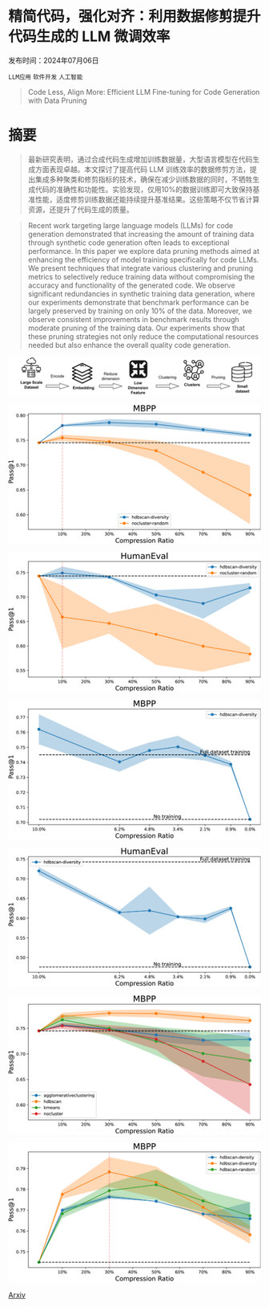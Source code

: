 # 精简代码，强化对齐：利用数据修剪提升代码生成的 LLM 微调效率

发布时间：2024年07月06日

`LLM应用` `软件开发` `人工智能`

> Code Less, Align More: Efficient LLM Fine-tuning for Code Generation with Data Pruning

# 摘要

> 最新研究表明，通过合成代码生成增加训练数据量，大型语言模型在代码生成方面表现卓越。本文探讨了提高代码 LLM 训练效率的数据修剪方法，提出集成多种聚类和修剪指标的技术，确保在减少训练数据的同时，不牺牲生成代码的准确性和功能性。实验发现，仅用10%的数据训练即可大致保持基准性能，适度修剪训练数据还能持续提升基准结果。这些策略不仅节省计算资源，还提升了代码生成的质量。

> Recent work targeting large language models (LLMs) for code generation demonstrated that increasing the amount of training data through synthetic code generation often leads to exceptional performance. In this paper we explore data pruning methods aimed at enhancing the efficiency of model training specifically for code LLMs. We present techniques that integrate various clustering and pruning metrics to selectively reduce training data without compromising the accuracy and functionality of the generated code. We observe significant redundancies in synthetic training data generation, where our experiments demonstrate that benchmark performance can be largely preserved by training on only 10% of the data. Moreover, we observe consistent improvements in benchmark results through moderate pruning of the training data. Our experiments show that these pruning strategies not only reduce the computational resources needed but also enhance the overall quality code generation.

![精简代码，强化对齐：利用数据修剪提升代码生成的 LLM 微调效率](../../../paper_images/2407.05040/x1.png)

![精简代码，强化对齐：利用数据修剪提升代码生成的 LLM 微调效率](../../../paper_images/2407.05040/x2.png)

![精简代码，强化对齐：利用数据修剪提升代码生成的 LLM 微调效率](../../../paper_images/2407.05040/x3.png)

![精简代码，强化对齐：利用数据修剪提升代码生成的 LLM 微调效率](../../../paper_images/2407.05040/x4.png)

![精简代码，强化对齐：利用数据修剪提升代码生成的 LLM 微调效率](../../../paper_images/2407.05040/x5.png)

![精简代码，强化对齐：利用数据修剪提升代码生成的 LLM 微调效率](../../../paper_images/2407.05040/x6.png)

![精简代码，强化对齐：利用数据修剪提升代码生成的 LLM 微调效率](../../../paper_images/2407.05040/x7.png)

[Arxiv](https://arxiv.org/abs/2407.05040)